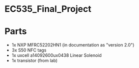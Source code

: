 # EC535_Final_Project

# Parts
- 1x NXP MFRC52202HN1 (in documentation as "version 2.0")
- 3x S50 NFC tags
- 1x uxcell a14092600ux0438 Linear Solenoid
- 1x transistor (from lab)